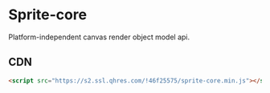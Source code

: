 # Sprite-core

Platform-independent canvas render object model api.

## CDN

```html
<script src="https://s2.ssl.qhres.com/!46f25575/sprite-core.min.js"></script>
```
